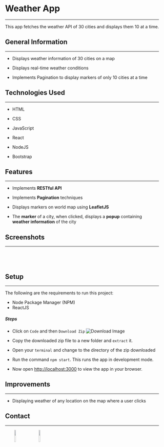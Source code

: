 <h1>Weather App</h1>
<hr><p>This app fetches the weather API of 30 cities and displays them 10 at a time.</p><h2>General Information</h2>
<hr><ul>
<li>Displays weather information of 30 cities on a map</li>
</ul><ul>
<li>Displays real-time weather conditions</li>
</ul><ul>
<li>Implements Pagination to display markers of only 10 cities at a time</li>
</ul><h2>Technologies Used</h2>
<hr><ul>
<li>HTML</li>
</ul><ul>
<li>CSS</li>
</ul><ul>
<li>JavaScript</li>
</ul><ul>
<li>React</li>
</ul><ul>
<li>NodeJS</li>
</ul><ul>
<li>Bootstrap</li>
</ul><h2>Features</h2>
<hr><ul>
<li>Implements <strong>RESTful API</strong></li>
</ul><ul>
<li>Implements <strong>Pagination</strong> techniques</li>
</ul><ul>
<li>Displays markers on world map using <strong>LeafletJS</strong></li>
</ul><ul>
<li>The <strong>marker</strong> of a city, when clicked, displays a <strong>popup</strong> containing <strong>weather information</strong> of the city</li>
</ul><h2>Screenshots</h2>
<hr><p><img src="https://i.postimg.cc/x1dCsk6z/Screenshot-66.png" alt=""></p><p><img src="https://i.postimg.cc/mg6rKbn6/Screenshot-67.png" alt=""></p><p><img src="https://i.postimg.cc/0NTy2VPY/Screenshot-68.png" alt=""></p><p><img src="https://i.postimg.cc/XvGvbRSN/Screenshot-69.png" alt=""></p><h2>Setup</h2>
<hr><p>The following are the requirements to run this project:</p>
<ul>
<li>Node Package Manager (NPM)</li>
<li>ReactJS</li>
</ul><h5>Steps</h5><ul>
<li>Click on <code>Code</code> and then <code>Download Zip</code> <img src="https://i.postimg.cc/QxZSW7Xh/Untitled.png" alt="Download Image"></li>
</ul><ul>
<li>Copy the downloaded zip file to a new folder and <code>extract</code> it.</li>
</ul><ul>
<li>Open your <code>terminal</code> and change to the directory of the zip downloaded</li>
</ul><ul>
<li>Run the command <code>npm start</code>. This runs the app in development mode.</li>
</ul><ul>
<li>Now open <a href="http://localhost:3000">http://localhost:3000</a> to view the app in your browser.</li>
</ul><h2>Improvements</h2>
<hr><ul>
<li>Displaying weather of any location on the map where a user clicks</li>
</ul><h2>Contact</h2>
<hr><p><span style="margin-right: 30px;"></span><a href="https://www.linkedin.com/in/pranjit-kakoti-493028229/"><img target="_blank" src="https://cdn.jsdelivr.net/gh/devicons/devicon/icons/linkedin/linkedin-original.svg" style="width: 10%;"></a><span style="margin-right: 30px;"></span><a href="https://github.com/flip360pranjit"><img target="_blank" src="https://cdn.jsdelivr.net/gh/devicons/devicon/icons/github/github-original.svg" style="width: 10%;"></a></p>